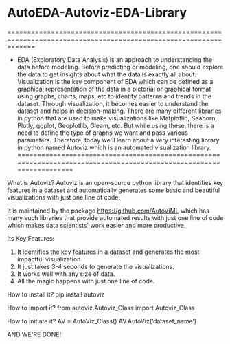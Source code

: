 # AutoEDA-Autoviz-EDA-Library
===================================================================================================================
* EDA (Exploratory Data Analysis) is an approach to understanding the data before modeling. Before predicting or modeling, one should explore the data to get insights about what the data is exactly all about. Visualization is the key component of EDA which can be defined as a graphical representation of the data in a pictorial or graphical format using graphs, charts, maps, etc to identify patterns and trends in the dataset. Through visualization, it becomes easier to understand the dataset and helps in decision-making. There are many different libraries in python that are used to make visualizations like Matplotlib, Seaborn, Plotly, ggplot, Geoplotlib, Gleam, etc. But while using these, there is a need to define the type of graphs we want and pass various parameters. Therefore, today we'll learn about a very interesting library in python named Autoviz which is an automated visualization library.
====================================================================================================================

What is Autoviz?
Autoviz is an open-source python library that identifies key features in a dataset and automatically generates some basic and beautiful visualizations with just one line of code.


It is maintained by the package https://github.com/AutoViML which has many such libraries that provide automated results with just one line of code which makes data scientists' work easier and more productive.


Its Key Features:
1) It identifies the key features in a dataset and generates the most impactful visualization
2) It just takes 3-4 seconds to generate the visualizations.
3) It works well with any size of data.
4) All the magic happens with just one line of code.


How to install it?
pip install autoviz


How to import it?
from autoviz.Autoviz_Class import Autoviz_Class


How to initiate it?
AV = AutoViz_Class()
AV.AutoViz(‘dataset_name’)


AND WE'RE DONE!
